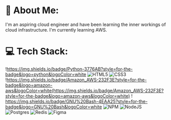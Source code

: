 # 💫 About Me:
I'm an aspiring cloud engineer and have been learning the inner workings of cloud infrastructure. I'm currently learning AWS.


# 💻 Tech Stack:
!https://img.shields.io/badge/Python-3776AB?style=for-the-badge&logo=python&logoColor=white  ![HTML5](https://img.shields.io/badge/html5-%23E34F26.svg?style=for-the-badge&logo=html5&logoColor=white) ![CSS3](https://img.shields.io/badge/css3-%231572B6.svg?style=for-the-badge&logo=css3&logoColor=white)  !https://img.shields.io/badge/Amazon_AWS-232F3E?style=for-the-badge&logo=amazon-aws&logoColor=white(https://img.shields.io/badge/Amazon_AWS-232F3E?style=for-the-badge&logo=amazon-aws&logoColor=white) !	https://img.shields.io/badge/GNU%20Bash-4EAA25?style=for-the-badge&logo=GNU%20Bash&logoColor=white ![NPM](https://img.shields.io/badge/NPM-%23000000.svg?style=for-the-badge&logo=npm&logoColor=white)  ![NodeJS](https://img.shields.io/badge/node.js-6DA55F?style=for-the-badge&logo=node.js&logoColor=white) ![Postgres](https://img.shields.io/badge/postgres-%23316192.svg?style=for-the-badge&logo=postgresql&logoColor=white) ![Redis](https://img.shields.io/badge/redis-%23DD0031.svg?style=for-the-badge&logo=redis&logoColor=white)  	![Figma](https://img.shields.io/badge/figma-%23F24E1E.svg?style=for-the-badge&logo=figma&logoColor=white)
